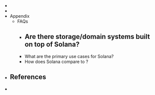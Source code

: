- 
- 
- Appendix
    - FAQs
        - Are there storage/domain systems built on top of Solana?
            - 
        - What are the primary use cases for Solana? 
        - How does Solana compare to <x>? 
- References
    - 
- 
